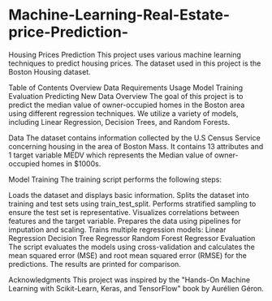 # Machine-Learning-Real-Estate-price-Prediction-
Housing Prices Prediction
This project uses various machine learning techniques to predict housing prices. The dataset used in this project is the Boston Housing dataset.

Table of Contents
Overview
Data
Requirements
Usage
Model Training
Evaluation
Predicting New Data
Overview
The goal of this project is to predict the median value of owner-occupied homes in the Boston area using different regression techniques. We utilize a variety of models, including Linear Regression, Decision Trees, and Random Forests.

Data
The dataset contains information collected by the U.S Census Service concerning housing in the area of Boston Mass. It contains 13 attributes and 1 target variable MEDV which represents the Median value of owner-occupied homes in $1000s.


Model Training
The training script performs the following steps:

Loads the dataset and displays basic information.
Splits the dataset into training and test sets using train_test_split.
Performs stratified sampling to ensure the test set is representative.
Visualizes correlations between features and the target variable.
Prepares the data using pipelines for imputation and scaling.
Trains multiple regression models:
Linear Regression
Decision Tree Regressor
Random Forest Regressor
Evaluation
The script evaluates the models using cross-validation and calculates the mean squared error (MSE) and root mean squared error (RMSE) for the predictions. The results are printed for comparison.


Acknowledgments
This project was inspired by the "Hands-On Machine Learning with Scikit-Learn, Keras, and TensorFlow" book by Aurélien Géron.

